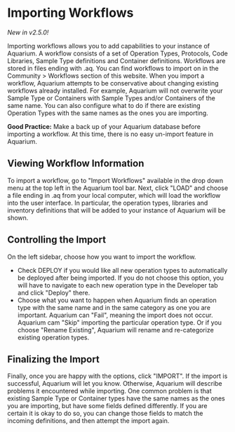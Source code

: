 # Importing Workflows

_New in v2.5.0!_

Importing workflows allows you to add capabilities to your instance of Aquarium.
A workflow consists of a set of Operation Types, Protocols, Code Libraries, Sample Type definitions and Container definitions.
Workflows are stored in files ending with .aq.
You can find workflows to import on in the Community &gt; Workflows section of this website.
When you import a workflow, Aquarium attempts to be conservative about changing existing workflows already installed.
For example, Aquarium will not overwrite your Sample Type or Containers with Sample Types and/or Containers of the same name.
You can also configure what to do if there are existing Operation Types with the same names as the ones you are importing.

**Good Practice:** Make a back up of your Aquarium database before importing a workflow.
At this time, there is no easy un-import feature in Aquarium.

## Viewing Workflow Information

To import a workflow, go to "Import Workflows" available in the drop down menu at the top left in the Aquarium tool bar.
Next, click "LOAD" and choose a file ending in .aq from your local computer, which will load the workflow into the user interface.
In particular, the operation types, libraries and inventory definitions that will be added to your instance of Aquarium will be shown.

## Controlling the Import

On the left sidebar, choose how you want to import the workflow.

- Check DEPLOY if you would like all new operation types to automatically be deployed after being imported.
  If you do not choose this option, you will have to navigate to each new operation type in the Developer tab and
  click "Deploy" there.
- Choose what you want to happen when Aquarium finds an operation type with the same name and in the same category
  as one you are important. Aquarium can "Fail", meaning the import does not occur. Aquarium cam "Skip" importing the
  particular operation type. Or if you choose "Rename Existing", Aquarium will rename and re-categorize existing operation types.

## Finalizing the Import

Finally, once you are happy with the options, click "IMPORT". If the import is successful, Aquarium will let you know. Otherwise,
Aquarium will describe problems it encountered while importing. One common problem is that existing Sample Type or Container types
have the same names as the ones you are importing, but have some fields defined differently. If you are certain it is okay to do so,
you can change those fields to match the incoming definitions, and then attempt the import again.
